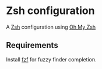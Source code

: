 # Zsh configuration

A [Zsh](https://www.zsh.org/) configuration using [Oh My Zsh](https://ohmyz.sh/)

## Requirements

Install [fzf](https://github.com/junegunn/fzf) for fuzzy finder completion.

